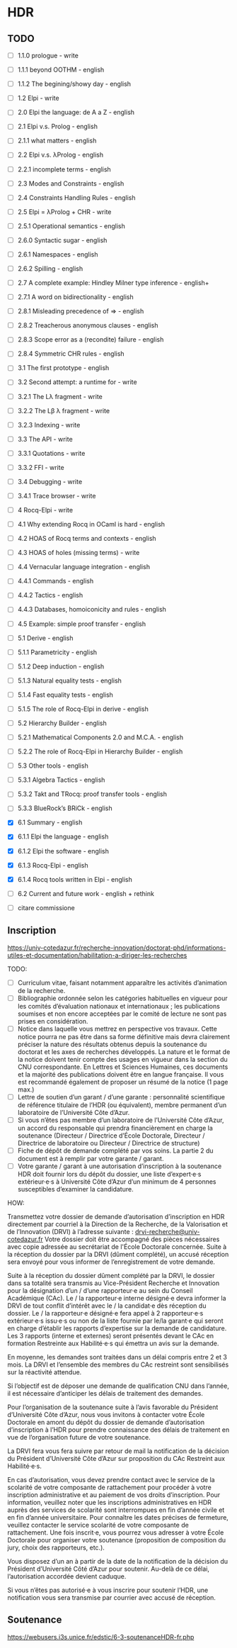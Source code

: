 # HDR

## TODO

- [ ] 1.1.0 prologue - write
- [ ] 1.1.1 beyond OOTHM - english
- [ ] 1.1.2 The begining/showy day - english
- [ ] 1.2 Elpi - write

- [ ] 2.0 Elpi the language: de A a Z - english
- [ ] 2.1 Elpi v.s. Prolog - english
- [ ] 2.1.1 what matters - english
- [ ] 2.2 Elpi v.s. λProlog - english
- [ ] 2.2.1 incomplete terms - english
- [ ] 2.3 Modes and Constraints - english
- [ ] 2.4 Constraints Handling Rules - english
- [ ] 2.5 Elpi = λProlog + CHR - write
- [ ] 2.5.1 Operational semantics - english
- [ ] 2.6.0 Syntactic sugar - english
- [ ] 2.6.1 Namespaces - english
- [ ] 2.6.2 Spilling - english
- [ ] 2.7 A complete example: Hindley Milner type inference - english+
- [ ] 2.7.1 A word on bidirectionality - english
- [ ] 2.8.1 Misleading precedence of => - english
- [ ] 2.8.2 Treacherous anonymous clauses - english
- [ ] 2.8.3 Scope error as a (recondite) failure - english
- [ ] 2.8.4 Symmetric CHR rules - english

- [ ] 3.1 The first prototype - english
- [ ] 3.2 Second attempt: a runtime for - write
- [ ] 3.2.1 The Lλ fragment - write
- [ ] 3.2.2 The Lβ λ fragment - write
- [ ] 3.2.3 Indexing - write
- [ ] 3.3 The API - write
- [ ] 3.3.1 Quotations - write
- [ ] 3.3.2 FFI - write
- [ ] 3.4 Debugging - write
- [ ] 3.4.1 Trace browser - write

- [ ] 4 Rocq-Elpi - write
- [ ] 4.1 Why extending Rocq in OCaml is hard - english
- [ ] 4.2 HOAS of Rocq terms and contexts - english
- [ ] 4.3 HOAS of holes (missing terms) - write
- [ ] 4.4 Vernacular language integration - english
- [ ] 4.4.1 Commands - english
- [ ] 4.4.2 Tactics - english
- [ ] 4.4.3 Databases, homoiconicity and rules - english
- [ ] 4.5 Example: simple proof transfer - english

- [ ] 5.1 Derive - english
- [ ] 5.1.1 Parametricity - english
- [ ] 5.1.2 Deep induction - english
- [ ] 5.1.3 Natural equality tests - english
- [ ] 5.1.4 Fast equality tests - english
- [ ] 5.1.5 The role of Rocq-Elpi in derive - english
- [ ] 5.2 Hierarchy Builder - english
- [ ] 5.2.1 Mathematical Components 2.0 and M.C.A. - english
- [ ] 5.2.2 The role of Rocq-Elpi in Hierarchy Builder - english
- [ ] 5.3 Other tools - english
- [ ] 5.3.1 Algebra Tactics - english
- [ ] 5.3.2 Takt and TRocq: proof transfer tools - english
- [ ] 5.3.3 BlueRock’s BRiCk - english

- [x] 6.1 Summary - english
- [x] 6.1.1 Elpi the language - english
- [x] 6.1.2 Elpi the software - english
- [x] 6.1.3 Rocq-Elpi - english
- [x] 6.1.4 Rocq tools written in Elpi - english
- [ ] 6.2 Current and future work - english + rethink

- [ ] citare commissione

## Inscription

https://univ-cotedazur.fr/recherche-innovation/doctorat-phd/informations-utiles-et-documentation/habilitation-a-diriger-les-recherches

TODO:

- [ ] Curriculum vitae, faisant notamment apparaître les activités d’animation de la recherche.
- [ ] Bibliographie ordonnée selon les catégories habituelles en vigueur pour les comités d’évaluation nationaux et internationaux ; les publications soumises et non encore acceptées par le comité de lecture ne sont pas prises en considération.
- [ ] Notice dans laquelle vous mettrez en perspective vos travaux. Cette notice pourra ne pas être dans sa forme définitive mais devra clairement préciser la nature des résultats obtenus depuis la soutenance du doctorat et les axes de recherches développés. La nature et le format de la notice doivent tenir compte des usages en vigueur dans la section du CNU correspondante. En Lettres et Sciences Humaines, ces documents et la majorité des publications doivent être en langue française. Il vous est recommandé également de proposer un résumé de la notice (1 page max.)
- [ ] Lettre de soutien d’un garant / d’une garante : personnalité scientifique de référence titulaire de l’HDR (ou équivalent), membre permanent d’un laboratoire de l’Université Côte d’Azur.
- [ ] Si vous n’êtes pas membre d’un laboratoire de l’Université Côte d’Azur, un accord du responsable qui prendra financièrement en charge la soutenance (Directeur / Directrice d’École Doctorale, Directeur / Directrice de laboratoire ou Directeur / Directrice de structure)
- [ ] Fiche de dépôt de demande complété par vos soins. La partie 2 du document est à remplir par votre garante / garant.
- [ ] Votre garante / garant à une autorisation d’inscription à la soutenance HDR doit fournir lors du dépôt du dossier, une liste d’expert·e·s extérieur·e·s à Université Côte d’Azur d’un minimum de 4 personnes susceptibles d’examiner la candidature.

HOW:

Transmettez votre dossier de demande d’autorisation d’inscription en HDR directement par courriel à la Direction de la Recherche, de la Valorisation et de l’Innovation (DRVI) à l’adresse suivante : drvi-recherche@univ-cotedazur.fr
Votre dossier doit être accompagné des pièces nécessaires avec copie adressée au secrétariat de l'École Doctorale concernée.
Suite à la réception du dossier par la DRVI (dûment complété), un accusé réception sera envoyé pour vous informer de l’enregistrement de votre demande.

Suite à la réception du dossier dûment complété par la DRVI, le dossier dans sa totalité sera transmis au Vice-Président Recherche et Innovation pour la désignation d’un / d’une rapporteur·e au sein du Conseil Académique (CAc).
Le / la rapporteur·e interne désigné·e devra informer la DRVI de tout conflit d’intérêt avec le / la candidat·e dès réception du dossier.
Le / la rapporteur·e désigné·e fera appel à 2 rapporteur·e·s extérieur·e·s issu·e·s ou non de la liste fournie par le/la garant·e qui seront en charge d’établir les rapports d’expertise sur la demande de candidature.
Les 3 rapports (interne et externes) seront présentés devant le CAc en formation Restreinte aux Habilité·e·s qui émettra un avis sur la demande.

 En moyenne, les demandes sont traitées dans un délai compris entre 2 et 3 mois. La DRVI et l’ensemble des membres du CAc restreint sont sensibilisés sur la réactivité attendue.

Si l’objectif est de déposer une demande de qualification CNU dans l’année, il est nécessaire d’anticiper les délais de traitement des demandes.

Pour l’organisation de la soutenance suite à l’avis favorable du Président d’Université Côte d’Azur, nous vous invitons à contacter votre École Doctorale en amont du dépôt du dossier de demande d’autorisation d’inscription à l’HDR pour prendre connaissance des délais de traitement en vue de l’organisation future de votre soutenance.  

 La DRVI fera vous fera suivre par retour de mail la notification de la décision du Président d’Université Côte d’Azur sur proposition du CAc Restreint aux Habilité·e·s.
 
En cas d’autorisation, vous devez prendre contact avec le service de la scolarité de votre composante de rattachement pour procéder à votre inscription administrative et au paiement de vos droits d’inscription. Pour information, veuillez noter que les inscriptions administratives en HDR auprès des services de scolarité sont interrompues en fin d’année civile et en fin d’année universitaire. Pour connaître les dates précises de fermeture, veuillez contacter le service scolarité de votre composante de rattachement. Une fois inscrit·e, vous pourrez vous adresser à votre École Doctorale pour organiser votre soutenance (proposition de composition du jury, choix des rapporteurs, etc.).

Vous disposez d’un an à partir de la date de la notification de la décision du Président d’Université Côté d’Azur pour soutenir. Au-delà de ce délai, l’autorisation accordée devient caduque.

Si vous n’êtes pas autorisé·e à vous inscrire pour soutenir l’HDR, une notification vous sera transmise par courrier avec accusé de réception.

## Soutenance

https://webusers.i3s.unice.fr/edstic/6-3-soutenanceHDR-fr.php